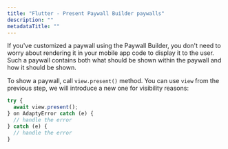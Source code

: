 ```yaml
---
title: "Flutter - Present Paywall Builder paywalls"
description: ""
metadataTitle: ""
---
```


If you've customized a paywall using the Paywall Builder, you don't need to worry about rendering it in your mobile app code to display it to the user. Such a paywall contains both what should be shown within the paywall and how it should be shown.

To show a paywall, call `view.present()` method. You can use `view` from the previous step, we will introduce a new one for visibility reasons:

```typescript title="title="Flutter""
try {
  await view.present();
} on AdaptyError catch (e) {
  // handle the error
} catch (e) {
  // handle the error
}
```